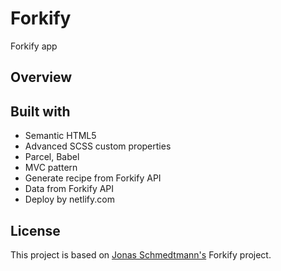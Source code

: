 # Forkify
Forkify app

## Overview
## Built with
* Semantic HTML5 
* Advanced SCSS custom properties
* Parcel, Babel
* MVC pattern
* Generate recipe from Forkify API
* Data from Forkify API
* Deploy by netlify.com

## License
This project is based on [Jonas Schmedtmann's](https://twitter.com/jonasschmedtman) Forkify project.
